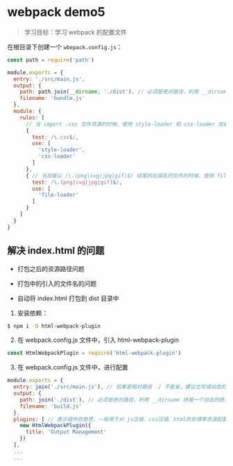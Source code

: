 # webpack demo5

> 学习目标：学习 webpack 的配置文件

在根目录下创建一个 `wbepack.config.js`：

```javascript
const path = require('path')

module.exports = {
  entry: './src/main.js',
  output: {
    path: path.join(__dirname, './dist'), // 必须是绝对路径，利用 __dirname 拼接一个动态的绝对路径
    filename: 'bundle.js'
  },
  module: {
    rules: [
      // 当 import .css 文件资源的时候，使用 style-loader 和 css-loader 加载处理
      {
        test: /\.css$/,
        use: [
          'style-loader',
          'css-loader'
        ]
      },
      { // 当加载以 /\.(png|svg|jpg|gif)$/ 结尾的后缀名的文件的时候，使用 file-loader 加载处理
        test: /\.(png|svg|jpg|gif)$/,
        use: [
          'file-loader'
        ]
      }
    ]
  }
}
```

## 解决 index.html 的问题

- 打包之后的资源路径问题
- 打包中的引入的文件名的问题

- 自动将 index.html 打包到 dist 目录中

1. 安装依赖：

```bash
$ npm i -D html-webpack-plugin
```

2. 在 webpack.config.js 文件中，引入 html-webpack-plugin

```js
const HtmlWebpackPlugin = require('html-webpack-plugin')
```

3. 在 webpack.config.js 文件中，进行配置

```js
module.exports = {
  entry: join('./src/main.js'), // 如果是相对路径 ./ 不能省，建议也写成动态的绝对路径
  output: {
    path: join('./dist'), // 必须是绝对路径，利用 __dirname 拼接一个动态的绝对路径
    filename: 'build.js'
  },
  plugins: [ // 表示插件的意思，一般用于对 js压缩、css压缩、html的处理等资源配置
    new HtmlWebpackPlugin({
      title: 'Output Management'
    })
  ],
  ...
  ...
```
